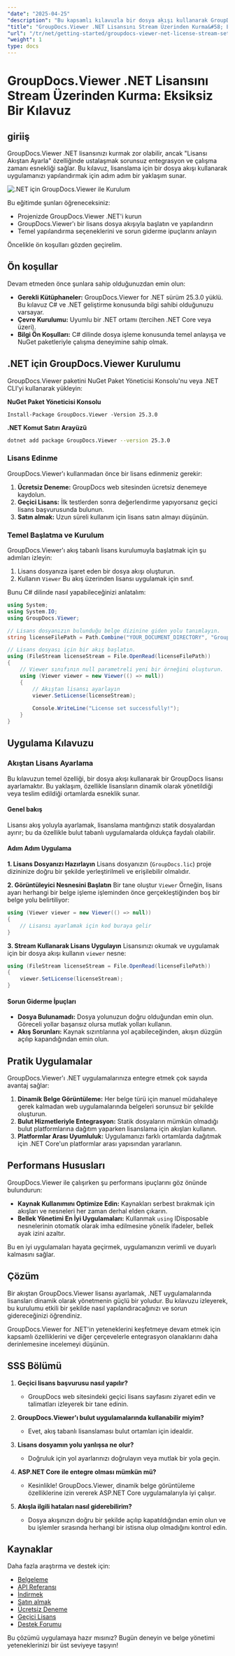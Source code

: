```yaml
---
"date": "2025-04-25"
"description": "Bu kapsamlı kılavuzla bir dosya akışı kullanarak GroupDocs.Viewer .NET lisansını nasıl kuracağınızı ve yapılandıracağınızı öğrenin. Dinamik lisans yönetimi arayan geliştiriciler için mükemmeldir."
"title": "GroupDocs.Viewer .NET Lisansını Stream Üzerinden Kurma&#58; Eksiksiz Bir Kılavuz"
"url": "/tr/net/getting-started/groupdocs-viewer-net-license-stream-setup-guide/"
"weight": 1
type: docs
---
```

# GroupDocs.Viewer .NET Lisansını Stream Üzerinden Kurma: Eksiksiz Bir Kılavuz

## giriiş

GroupDocs.Viewer .NET lisansınızı kurmak zor olabilir, ancak "Lisansı Akıştan Ayarla" özelliğinde ustalaşmak sorunsuz entegrasyon ve çalışma zamanı esnekliği sağlar. Bu kılavuz, lisanslama için bir dosya akışı kullanarak uygulamanızı yapılandırmak için adım adım bir yaklaşım sunar.

![.NET için GroupDocs.Viewer ile Kurulum](/viewer/getting-started/setting-up.png)

Bu eğitimde şunları öğreneceksiniz:
- Projenizde GroupDocs.Viewer .NET'i kurun
- GroupDocs.Viewer'ı bir lisans dosya akışıyla başlatın ve yapılandırın
- Temel yapılandırma seçeneklerini ve sorun giderme ipuçlarını anlayın

Öncelikle ön koşulları gözden geçirelim.

## Ön koşullar

Devam etmeden önce şunlara sahip olduğunuzdan emin olun:
- **Gerekli Kütüphaneler:** GroupDocs.Viewer for .NET sürüm 25.3.0 yüklü. Bu kılavuz C# ve .NET geliştirme konusunda bilgi sahibi olduğunuzu varsayar.
- **Çevre Kurulumu:** Uyumlu bir .NET ortamı (tercihen .NET Core veya üzeri).
- **Bilgi Ön Koşulları:** C# dilinde dosya işleme konusunda temel anlayışa ve NuGet paketleriyle çalışma deneyimine sahip olmak.

## .NET için GroupDocs.Viewer Kurulumu

GroupDocs.Viewer paketini NuGet Paket Yöneticisi Konsolu'nu veya .NET CLI'yi kullanarak yükleyin:

**NuGet Paket Yöneticisi Konsolu**
```plaintext
Install-Package GroupDocs.Viewer -Version 25.3.0
```

**.NET Komut Satırı Arayüzü**
```bash
dotnet add package GroupDocs.Viewer --version 25.3.0
```

### Lisans Edinme

GroupDocs.Viewer'ı kullanmadan önce bir lisans edinmeniz gerekir:
1. **Ücretsiz Deneme:** GroupDocs web sitesinden ücretsiz denemeye kaydolun.
2. **Geçici Lisans:** İlk testlerden sonra değerlendirme yapıyorsanız geçici lisans başvurusunda bulunun.
3. **Satın almak:** Uzun süreli kullanım için lisans satın almayı düşünün.

### Temel Başlatma ve Kurulum

GroupDocs.Viewer'ı akış tabanlı lisans kurulumuyla başlatmak için şu adımları izleyin:
1. Lisans dosyanıza işaret eden bir dosya akışı oluşturun.
2. Kullanın `Viewer` Bu akış üzerinden lisansı uygulamak için sınıf.

Bunu C# dilinde nasıl yapabileceğinizi anlatalım:
```csharp
using System;
using System.IO;
using GroupDocs.Viewer;

// Lisans dosyanızın bulunduğu belge dizinine giden yolu tanımlayın.
string licenseFilePath = Path.Combine("YOUR_DOCUMENT_DIRECTORY", "GroupDocs.lic");

// Lisans dosyası için bir akış başlatın.
using (FileStream licenseStream = File.OpenRead(licenseFilePath))
{
    // Viewer sınıfının null parametreli yeni bir örneğini oluşturun.
    using (Viewer viewer = new Viewer(() => null))
    {
        // Akıştan lisansı ayarlayın
        viewer.SetLicense(licenseStream);
        
        Console.WriteLine("License set successfully!");
    }
}
```

## Uygulama Kılavuzu

### Akıştan Lisans Ayarlama

Bu kılavuzun temel özelliği, bir dosya akışı kullanarak bir GroupDocs lisansı ayarlamaktır. Bu yaklaşım, özellikle lisansların dinamik olarak yönetildiği veya teslim edildiği ortamlarda esneklik sunar.

#### Genel bakış
Lisansı akış yoluyla ayarlamak, lisanslama mantığınızı statik dosyalardan ayırır; bu da özellikle bulut tabanlı uygulamalarda oldukça faydalı olabilir.

#### Adım Adım Uygulama

**1. Lisans Dosyanızı Hazırlayın**
Lisans dosyanızın (`GroupDocs.lic`) proje dizininize doğru bir şekilde yerleştirilmeli ve erişilebilir olmalıdır.

**2. Görüntüleyici Nesnesini Başlatın**
Bir tane oluştur `Viewer` Örneğin, lisans ayarı herhangi bir belge işleme işleminden önce gerçekleştiğinden boş bir belge yolu belirtiliyor:
```csharp
using (Viewer viewer = new Viewer(() => null))
{
    // Lisansı ayarlamak için kod buraya gelir
}
```

**3. Stream Kullanarak Lisans Uygulayın**
Lisansınızı okumak ve uygulamak için bir dosya akışı kullanın `viewer` nesne:
```csharp
using (FileStream licenseStream = File.OpenRead(licenseFilePath))
{
    viewer.SetLicense(licenseStream);
}
```

#### Sorun Giderme İpuçları
- **Dosya Bulunamadı:** Dosya yolunuzun doğru olduğundan emin olun. Göreceli yollar başarısız olursa mutlak yolları kullanın.
- **Akış Sorunları:** Kaynak sızıntılarına yol açabileceğinden, akışın düzgün açılıp kapandığından emin olun.

## Pratik Uygulamalar

GroupDocs.Viewer'ı .NET uygulamalarınıza entegre etmek çok sayıda avantaj sağlar:
1. **Dinamik Belge Görüntüleme:** Her belge türü için manuel müdahaleye gerek kalmadan web uygulamalarında belgeleri sorunsuz bir şekilde oluşturun.
2. **Bulut Hizmetleriyle Entegrasyon:** Statik dosyaların mümkün olmadığı bulut platformlarına dağıtım yaparken lisanslama için akışları kullanın.
3. **Platformlar Arası Uyumluluk:** Uygulamanızı farklı ortamlarda dağıtmak için .NET Core'un platformlar arası yapısından yararlanın.

## Performans Hususları

GroupDocs.Viewer ile çalışırken şu performans ipuçlarını göz önünde bulundurun:
- **Kaynak Kullanımını Optimize Edin:** Kaynakları serbest bırakmak için akışları ve nesneleri her zaman derhal elden çıkarın.
- **Bellek Yönetimi En İyi Uygulamaları:** Kullanmak `using` IDisposable nesnelerinin otomatik olarak imha edilmesine yönelik ifadeler, bellek ayak izini azaltır.

Bu en iyi uygulamaları hayata geçirmek, uygulamanızın verimli ve duyarlı kalmasını sağlar.

## Çözüm

Bir akıştan GroupDocs.Viewer lisansı ayarlamak, .NET uygulamalarında lisansları dinamik olarak yönetmenin güçlü bir yoludur. Bu kılavuzu izleyerek, bu kurulumu etkili bir şekilde nasıl yapılandıracağınızı ve sorun gidereceğinizi öğrendiniz.

GroupDocs.Viewer for .NET'in yeteneklerini keşfetmeye devam etmek için kapsamlı özelliklerini ve diğer çerçevelerle entegrasyon olanaklarını daha derinlemesine incelemeyi düşünün.

## SSS Bölümü

1. **Geçici lisans başvurusu nasıl yapılır?**
   - GroupDocs web sitesindeki geçici lisans sayfasını ziyaret edin ve talimatları izleyerek bir tane edinin.

2. **GroupDocs.Viewer'ı bulut uygulamalarında kullanabilir miyim?**
   - Evet, akış tabanlı lisanslaması bulut ortamları için idealdir.

3. **Lisans dosyamın yolu yanlışsa ne olur?**
   - Doğruluk için yol ayarlarınızı doğrulayın veya mutlak bir yola geçin.

4. **ASP.NET Core ile entegre olması mümkün mü?**
   - Kesinlikle! GroupDocs.Viewer, dinamik belge görüntüleme özelliklerine izin vererek ASP.NET Core uygulamalarıyla iyi çalışır.

5. **Akışla ilgili hataları nasıl giderebilirim?**
   - Dosya akışınızın doğru bir şekilde açılıp kapatıldığından emin olun ve bu işlemler sırasında herhangi bir istisna olup olmadığını kontrol edin.

## Kaynaklar

Daha fazla araştırma ve destek için:
- [Belgeleme](https://docs.groupdocs.com/viewer/net/)
- [API Referansı](https://reference.groupdocs.com/viewer/net/)
- [İndirmek](https://releases.groupdocs.com/viewer/net/)
- [Satın almak](https://purchase.groupdocs.com/buy)
- [Ücretsiz Deneme](https://releases.groupdocs.com/viewer/net/)
- [Geçici Lisans](https://purchase.groupdocs.com/temporary-license/)
- [Destek Forumu](https://forum.groupdocs.com/c/viewer/9)

Bu çözümü uygulamaya hazır mısınız? Bugün deneyin ve belge yönetimi yeteneklerinizi bir üst seviyeye taşıyın!